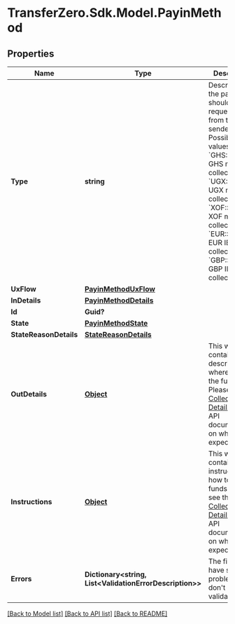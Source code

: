
# TransferZero.Sdk.Model.PayinMethod

## Properties

Name | Type | Description | Notes
------------ | ------------- | ------------- | -------------
**Type** | **string** | Describes how the payment should be requested from the sender.  Possible values: - &#x60;GHS::Mobile&#x60;: GHS mobile collections - &#x60;UGX::Mobile&#x60;: UGX mobile collections - &#x60;XOF::Mobile&#x60;: XOF mobile collections - &#x60;EUR::Bank&#x60;: EUR IBAN collections - &#x60;GBP::Bank&#x60;: GBP IBAN collections  | [optional] 
**UxFlow** | [**PayinMethodUxFlow**](PayinMethodUxFlow.md) |  | [optional] 
**InDetails** | [**PayinMethodDetails**](PayinMethodDetails.md) |  | [optional] 
**Id** | **Guid?** |  | [optional] 
**State** | [**PayinMethodState**](PayinMethodState.md) |  | [optional] 
**StateReasonDetails** | [**StateReasonDetails**](StateReasonDetails.md) |  | [optional] 
**OutDetails** | [**Object**](.md) | This will contain the description on where to pay the funds. Please see the [Collections Details](https://docs.transferzero.com/docs/collection-details) in the API documentation on what to expect here. | [optional] 
**Instructions** | [**Object**](.md) | This will contain the instructions on how to pay the funds. Please see the [Collections Details](https://docs.transferzero.com/docs/collection-details) in the API documentation on what to expect here. | [optional] 
**Errors** | **Dictionary&lt;string, List&lt;ValidationErrorDescription&gt;&gt;** | The fields that have some problems and don&#39;t pass validation | [optional] 

[[Back to Model list]](../README.md#documentation-for-models)
[[Back to API list]](../README.md#documentation-for-api-endpoints)
[[Back to README]](../README.md)

